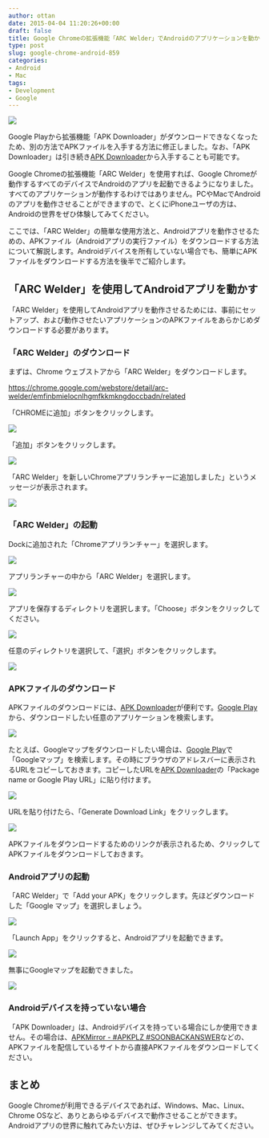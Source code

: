 ```yaml
---
author: ottan
date: 2015-04-04 11:20:26+00:00
draft: false
title: Google Chromeの拡張機能「ARC Welder」でAndroidのアプリケーションを動かそう！
type: post
slug: google-chrome-android-859
categories:
- Android
- Mac
tags:
- Development
- Google
---
```


![](/uploads/2015/04/150404-551fc90115d94.jpg)

Google Playから拡張機能「APK Downloader」がダウンロードできなくなったため、別の方法でAPKファイルを入手する方法に修正しました。なお、「APK Downloader」は引き続き[APK Downloader](https://codekiem.com/2014/08/07/official-apk-downloader-v2-download-apk-files-from-google-play-store-to-pc/)から入手することも可能です。

Google Chromeの拡張機能「ARC Welder」を使用すれば、Google Chromeが動作するすべてのデバイスでAndroidのアプリを起動できるようになりました。すべてのアプリケーションが動作するわけではありません。PCやMacでAndroidのアプリを動作させることができますので、とくにiPhoneユーザの方は、Androidの世界をぜひ体験してみてください。

ここでは、「ARC Welder」の簡単な使用方法と、Androidアプリを動作させるための、APKファイル（Androidアプリの実行ファイル）をダウンロードする方法について解説します。Androidデバイスを所有していない場合でも、簡単にAPKファイルをダウンロードする方法を後半でご紹介します。

## 「ARC Welder」を使用してAndroidアプリを動かす

「ARC Welder」を使用してAndroidアプリを動作させるためには、事前にセットアップ、および動作させたいアプリケーションのAPKファイルをあらかじめダウンロードする必要があります。

### 「ARC Welder」のダウンロード

まずは、Chrome ウェブストアから「ARC Welder」をダウンロードします。

<https://chrome.google.com/webstore/detail/arc-welder/emfinbmielocnlhgmfkkmkngdoccbadn/related>

「CHROMEに追加」ボタンをクリックします。

![](/uploads/2015/04/150403-551eb4c02774b.png)

「追加」ボタンをクリックします。

![](/uploads/2015/04/150403-551eb4c237166.png)

「ARC Welder」を新しいChromeアプリランチャーに追加しました」というメッセージが表示されます。

![](/uploads/2015/04/150403-551eb4c3d73f0.png)

### 「ARC Welder」の起動

Dockに追加された「Chromeアプリランチャー」を選択します。

![](/uploads/2015/04/150403-551eb4c6d50ee.png)

アプリランチャーの中から「ARC Welder」を選択します。

![](/uploads/2015/04/150403-551eb4c885f62.png)

アプリを保存するディレクトリを選択します。「Choose」ボタンをクリックしてください。

![](/uploads/2015/04/150403-551eb4cba8a3b.png)

任意のディレクトリを選択して、「選択」ボタンをクリックします。

![](/uploads/2015/04/150403-551eb4ce9de89.png)

### APKファイルのダウンロード

APKファイルのダウンロードには、[APK Downloader](https://apps.evozi.com/apk-downloader/)が便利です。[Google Play](https://play.google.com/store)から、ダウンロードしたい任意のアプリケーションを検索します。

![](/uploads/2016/01/160126-56a714b83d378-1.png)

たとえば、Googleマップをダウンロードしたい場合は、[Google Play](https://play.google.com/store)で「Googleマップ」を検索します。その時にブラウザのアドレスバーに表示されるURLをコピーしておきます。コピーしたURLを[APK Downloader](https://apps.evozi.com/apk-downloader/)の「Package name or Google Play URL」に貼り付けます。

![](/uploads/2016/01/160126-56a714b9ed7e6-1.png)

URLを貼り付けたら、「Generate Download Link」をクリックします。

![](/uploads/2016/01/160126-56a714c544952-1.png)

APKファイルをダウンロードするためのリンクが表示されるため、クリックしてAPKファイルをダウンロードしておきます。

### Androidアプリの起動

「ARC Welder」で「Add your APK」をクリックします。先ほどダウンロードした「Google マップ」を選択しましょう。

![](/uploads/2015/04/150403-551eb4ea1e106.png)

「Launch App」をクリックすると、Androidアプリを起動できます。

![](/uploads/2015/04/150403-551eb4f285d9c.png)

無事にGoogleマップを起動できました。

![](/uploads/2015/04/150403-551eb4f5884d1.png)

### Androidデバイスを持っていない場合

「APK Downloader」は、Androidデバイスを持っている場合にしか使用できません。その場合は、[APKMirror - #APKPLZ #SOONBACKANSWER](http://www.apkmirror.com/)などの、APKファイルを配信しているサイトから直接APKファイルをダウンロードしてください。

## まとめ

Google Chromeが利用できるデバイスであれば、Windows、Mac、Linux、Chrome OSなど、ありとあらゆるデバイスで動作させることができます。Androidアプリの世界に触れてみたい方は、ぜひチャレンジしてみてください。
